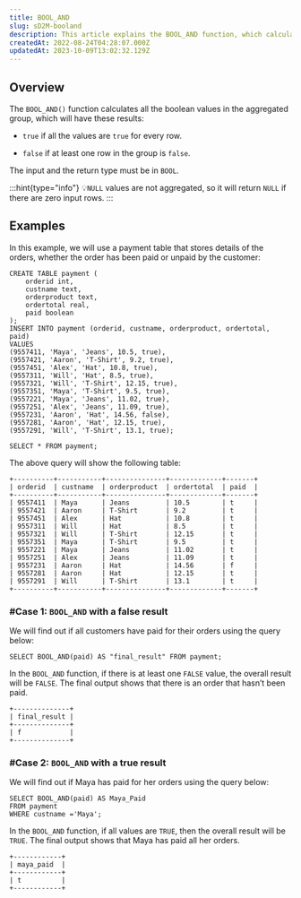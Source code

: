 ```yaml
---
title: BOOL_AND
slug: sD2M-booland
description: This article explains the BOOL_AND function, which calculates all the boolean values in the aggregated group, returning either True or False results.
createdAt: 2022-08-24T04:28:07.000Z
updatedAt: 2023-10-09T13:02:32.129Z
---
```


## Overview

The `BOOL_AND()` function calculates all the boolean values in the aggregated group, which will have these results:

*   `true` if all the values are `true` for every row.

*   `false` if at least one row in the group is `false`.

The input and the return type must be in `BOOL`.

:::hint{type="info"}
💡`NULL` values are not aggregated, so it will return `NULL` if there are zero input rows.
:::

## Examples

In this example, we will use a payment table that stores details of the orders, whether the order has been paid or unpaid by the customer:

```pgsql
CREATE TABLE payment (
    orderid int,
    custname text,
    orderproduct text,
    ordertotal real,
    paid boolean
);
INSERT INTO payment (orderid, custname, orderproduct, ordertotal, paid)
VALUES 
(9557411, 'Maya', 'Jeans', 10.5, true),
(9557421, 'Aaron', 'T-Shirt', 9.2, true),
(9557451, 'Alex', 'Hat', 10.8, true),
(9557311, 'Will', 'Hat', 8.5, true),
(9557321, 'Will', 'T-Shirt', 12.15, true),
(9557351, 'Maya', 'T-Shirt', 9.5, true),
(9557221, 'Maya', 'Jeans', 11.02, true),
(9557251, 'Alex', 'Jeans', 11.09, true),
(9557231, 'Aaron', 'Hat', 14.56, false),
(9557281, 'Aaron', 'Hat', 12.15, true),
(9557291, 'Will', 'T-Shirt', 13.1, true);
```

```pgsql
SELECT * FROM payment;
```

The above query will show the following table:

```pgsql
+----------+-----------+---------------+-------------+-------+
| orderid  | custname  | orderproduct  | ordertotal  | paid  |
+----------+-----------+---------------+-------------+-------+
| 9557411  | Maya      | Jeans         | 10.5        | t     |
| 9557421  | Aaron     | T-Shirt       | 9.2         | t     |
| 9557451  | Alex      | Hat           | 10.8        | t     |
| 9557311  | Will      | Hat           | 8.5         | t     |
| 9557321  | Will      | T-Shirt       | 12.15       | t     |
| 9557351  | Maya      | T-Shirt       | 9.5         | t     |
| 9557221  | Maya      | Jeans         | 11.02       | t     |
| 9557251  | Alex      | Jeans         | 11.09       | t     |
| 9557231  | Aaron     | Hat           | 14.56       | f     |
| 9557281  | Aaron     | Hat           | 12.15       | t     |
| 9557291  | Will      | T-Shirt       | 13.1        | t     |
+----------+-----------+---------------+-------------+-------+
```

### #Case 1: `BOOL_AND` with a false result

We will find out if all customers have paid for their orders using the query below:

```pgsql
SELECT BOOL_AND(paid) AS "final_result" FROM payment;
```

In the `BOOL_AND` function, if there is at least one `FALSE` value, the overall result will be `FALSE`. The final output shows that there is an order that hasn’t been paid.

```pgsql
+--------------+
| final_result |
+--------------+
| f            |
+--------------+
```

### #Case 2: `BOOL_AND` with a true result

We will find out if Maya has paid for her orders using the query below:

```pgsql
SELECT BOOL_AND(paid) AS Maya_Paid
FROM payment
WHERE custname ='Maya';
```

In the `BOOL_AND` function, if all values are `TRUE`, then the overall result will be `TRUE`. The final output shows that Maya has paid all her orders.

```pgsql
+------------+
| maya_paid  |
+------------+
| t          |
+------------+
```

